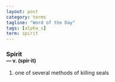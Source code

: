 ```yaml
---
layout: post
category: terms
tagline: "Word of the Day"
tags: [alpha_s]
term: spirit
---
```


<h3>Spirit<br/> <small>&mdash; v. (spir<span>&middot;</span>it)</small></h3>
<p><ol>
<li>one of several methods of killing seals</li>
</ol></p>
